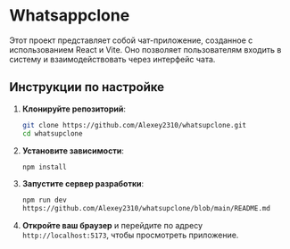 # Whatsappclone

Этот проект представляет собой чат-приложение, созданное с использованием React и Vite. Оно позволяет пользователям входить в систему и взаимодействовать через интерфейс чата.

## Инструкции по настройке

1. **Клонируйте репозиторий**:
   ```bash
   git clone https://github.com/Alexey2310/whatsupclone.git
   cd whatsupclone
   ```

2. **Установите зависимости**:
   ```bash
   npm install
   ```

3. **Запустите сервер разработки**:
   ```bash
   npm run dev
   https://github.com/Alexey2310/whatsupclone/blob/main/README.md
   ```

4. **Откройте ваш браузер** и перейдите по адресу `http://localhost:5173`, чтобы просмотреть приложение.
